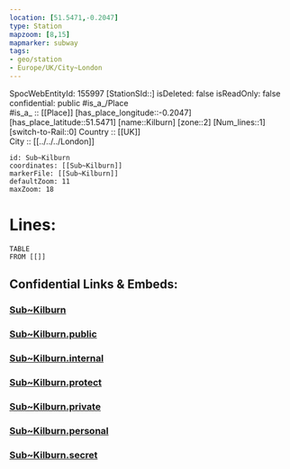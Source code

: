 ```yaml
---
location: [51.5471,-0.2047] 
type: Station 
mapzoom: [8,15] 
mapmarker: subway 
tags:
- geo/station
- Europe/UK/City~London
---
```

SpocWebEntityId: 155997
[StationSId::] 
isDeleted: false
isReadOnly: false
confidential: public
#is_a_/Place  
#is_a_ :: [[Place]] 
[has_place_longitude::-0.2047] 
[has_place_latitude::51.5471] 
[name::Kilburn] 
[zone::2] 
[Num_lines::1] 
[switch-to-Rail::0] 
Country :: [[UK]]  
City :: [[../../../London]]  


```leaflet
id: Sub~Kilburn
coordinates: [[Sub~Kilburn]] 
markerFile: [[Sub~Kilburn]] 
defaultZoom: 11 
maxZoom: 18
```


# Lines: 
```dataview
TABLE 
FROM [[]] 
```


## Confidential Links & Embeds: 

### [Sub~Kilburn](/_Standards/Earth/Continent/Europe/Europe~North/UK/England/Regions~England/London,Greater/cities~GreaterLondon/Underground/Station/Sub~Kilburn.md) 

### [Sub~Kilburn.public](/_public/Earth/Continent/Europe/Europe~North/UK/England/Regions~England/London,Greater/cities~GreaterLondon/Underground/Station/Sub~Kilburn.public.md) 

### [Sub~Kilburn.internal](/_internal/Earth/Continent/Europe/Europe~North/UK/England/Regions~England/London,Greater/cities~GreaterLondon/Underground/Station/Sub~Kilburn.internal.md) 

### [Sub~Kilburn.protect](/_protect/Earth/Continent/Europe/Europe~North/UK/England/Regions~England/London,Greater/cities~GreaterLondon/Underground/Station/Sub~Kilburn.protect.md) 

### [Sub~Kilburn.private](/_private/Earth/Continent/Europe/Europe~North/UK/England/Regions~England/London,Greater/cities~GreaterLondon/Underground/Station/Sub~Kilburn.private.md) 

### [Sub~Kilburn.personal](/_personal/Earth/Continent/Europe/Europe~North/UK/England/Regions~England/London,Greater/cities~GreaterLondon/Underground/Station/Sub~Kilburn.personal.md) 

### [Sub~Kilburn.secret](/_secret/Earth/Continent/Europe/Europe~North/UK/England/Regions~England/London,Greater/cities~GreaterLondon/Underground/Station/Sub~Kilburn.secret.md)

